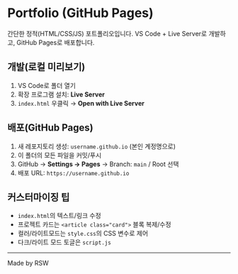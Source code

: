 # Portfolio (GitHub Pages)

간단한 정적(HTML/CSS/JS) 포트폴리오입니다. VS Code + Live Server로 개발하고, GitHub Pages로 배포합니다.

## 개발(로컬 미리보기)
1. VS Code로 폴더 열기
2. 확장 프로그램 설치: **Live Server**
3. `index.html` 우클릭 → **Open with Live Server**

## 배포(GitHub Pages)
1. 새 레포지토리 생성: `username.github.io` (본인 계정명으로)
2. 이 폴더의 모든 파일을 커밋/푸시
3. GitHub → **Settings → Pages** → Branch: `main` / Root 선택
4. 배포 URL: `https://username.github.io`

## 커스터마이징 팁
- `index.html`의 텍스트/링크 수정
- 프로젝트 카드는 `<article class="card">` 블록 복제/수정
- 컬러/라이트모드는 `style.css`의 CSS 변수로 제어
- 다크/라이트 모드 토글은 `script.js`

---

Made by RSW
